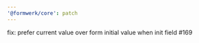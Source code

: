 ```yaml
---
'@formwerk/core': patch
---
```


fix: prefer current value over form initial value when init field #169
